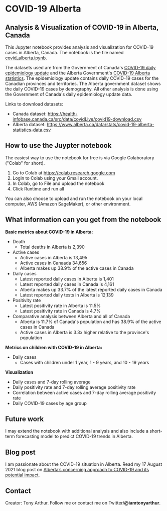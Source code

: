 # COVID-19 Alberta 
## Analysis & Visualization of COVID-19 in Alberta, Canada

This Jupyter notebook provides analysis and visualization for COVID-19 cases in Alberta, Canada. The notebook is the file named [covid_alberta.ipynb](https://github.com/iamtonyarthur/covid19-alberta/blob/main/covid_alberta.ipynb).

The datasets used are from the Government of Canada's [COVID-19 daily epidemiology update](https://health-infobase.canada.ca/covid-19/epidemiological-summary-covid-19-cases.html) and the Alberta Government's [COVID-19 Alberta statistics](https://www.alberta.ca/stats/covid-19-alberta-statistics.htm). The epidemiology update contains daily COVID-19 cases for the Canadian provinces and territories. The Alberta government dataset shows the daily COVID-19 cases by demography. All other analysis is done using the Government of Canada's daily epidemiology update data.

Links to download datasets:
* Canada dataset: https://health-infobase.canada.ca/src/data/covidLive/covid19-download.csv
* Alberta dataset: https://www.alberta.ca/data/stats/covid-19-alberta-statistics-data.csv 

## How to use the Juypter notebook

The easiest way to use the notebook for free is via Google Colaboratory ("Colab" for short). 
1. Go to Colab at https://colab.research.google.com
2. Login to Colab using your Gmail account. 
3. In Colab, go to File and upload the notebook
4. Click Runtime and run all

You can also choose to upload and run the notebook on your local computer, AWS (Amazon SageMaker), or other environment.

## What information can you get from the notebook

**Basic metrics about COVID-19 in Alberta:**
 - Death
	 - Total deaths in Alberta is 2,390 
 - Active cases
     - Active cases in Alberta is 13,495
     - Active cases in Canaada 34,656
     - Alberta makes up 38.9% of the active cases in Canada 
- Daily cases
     - Latest reported daily cases in Alberta is 1,401 
     - Latest reported daily cases in Canada is 4,161 
     - Alberta makes up 33.7% of the latest reported daily cases in Canada 
     - Latest reported daily tests in Alberta is 12,139 
 - Positivity rate
     - Latest positivity rate in Alberta is 11.5% 
     - Latest positivity rate in Canada is 4.7%
 - Comparative analysis between Alberta and all of Canada
     - Alberta is 11.7% of Canada's population and has 38.9% of the active cases in Canada
     - Active cases in Alberta is 3.3x higher relative to the province's population

**Metrics on children with COVID-19 in Alberta:**
 - Daily cases
	 - Cases with children under 1 year, 1 - 9 years, and 10 - 19 years

**Visualization**

 - Daily cases and 7-day rolling average
 - Daily positivity rate and 7-day rolling average positivity rate
 - Correlation between active cases and 7-day rolling average positivity rate
 - Daily COVID-19 cases by age group

## Future work
I may extend the notebook with additional analysis and also include a short-term forecasting model to predict COVID-19 trends in Alberta.

## Blog post
I am passionate about the COVID-19 situation in Alberta. Read my 17 August 2021 blog post on [Alberta’s concerning approach to COVID-19 and its potential impact](https://skills4ever.com/albertas-concerning-approach-to-covid-19-and-its-potential-impact-12300e780e7b).

## Contact

Creator: Tony Arthur. Follow me or contact me on Twitter/**@iamtonyarthur**.



